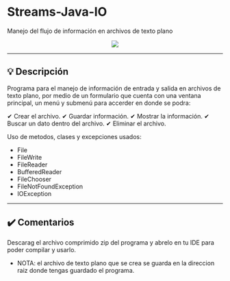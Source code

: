 # Streams-Java-IO
Manejo del flujo de información en archivos de texto plano
<div align="center">
    <img src="https://img.shields.io/badge/-Java-yellowgreen"/>
</div>

---

## 💡 Descripción

Programa para el manejo de información de entrada y salida en archivos de texto plano, por medio de un formulario que cuenta con una ventana principal, un menú y submenú para accerder en donde se podra:

✔ Crear el archivo.
✔ Guardar información.
✔ Mostrar la información.
✔ Buscar un dato dentro del archivo.
✔ Eliminar el archivo.

Uso de metodos, clases y excepciones usados:

- File
- FileWrite
- FileReader
- BufferedReader
- FileChooser
- FileNotFoundException
- IOException

---

## ✔️ Comentarios

Descarag el archivo comprimido zip del programa y abrelo en tu IDE para poder compilar y usarlo.
- NOTA: el archivo de texto plano que se crea se guarda en la direccion raiz donde tengas guardado el programa.

